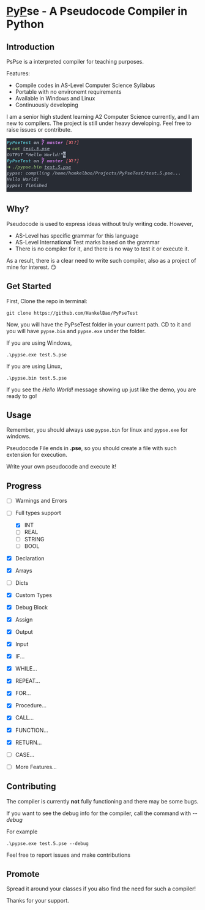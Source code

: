 # [P](#)y[P](#)se - A Pseudocode Compiler in Python

## Introduction

PsPse is a interpreted compiler for teaching purposes.

Features:

* Compile codes in AS-Level Computer Science Syllabus
* Portable with no environemt requirements
* Available in Windows and Linux
* Continuously developing

I am a senior high student learning A2 Computer Science currently, and I am new to compilers. The project is still under heavy developing. Feel free to raise issues or contribute.

![demo_screenshot](screenshots/demo_screenshot.png)

## Why?

Pseudocode is used to express ideas without truly writing code. However,

* AS-Level has specific grammar for this language
* AS-Level International Test marks based on the grammar
* There is no compiler for it, and there is no way to test it or execute it.

As a result, there is a clear need to write such compiler, also as a project of mine for interest. :smirk:

## Get Started

First, Clone the repo in terminal:

```
git clone https://github.com/HankelBao/PyPseTest
```

Now, you will have the PyPseTest folder in your current path. CD to it and you will have `pypse.bin` and `pypse.exe` under the folder.

If you are using Windows, 

```
.\pypse.exe test.5.pse
```

If you are using Linux, 

```
.\pypse.bin test.5.pse
```

If you see the *Hello World!* message showing up just like the demo, you are ready to go!

## Usage

Remember, you should always use `pypse.bin` for linux and `pypse.exe` for windows.

Pseudocode File ends in **.pse**, so you should create a file with such extension for execution.

Write your own pseudocode and execute it!

## Progress

- [ ] Warnings and Errors
- [ ] Full types support
    - [x] INT
    - [ ] REAL
    - [ ] STRING
    - [ ] BOOL
- [x] Declaration
- [x] Arrays
- [ ] Dicts
- [x] Custom Types
- [x] Debug Block
- [x] Assign
- [x] Output
- [x] Input
- [x] IF...
- [x] WHILE...
- [x] REPEAT...
- [x] FOR...
- [x] Procedure...
- [x] CALL...
- [x] FUNCTION...
- [x] RETURN...
- [ ] CASE...
- [ ] More Features...


## Contributing

The compiler is currently **not** fully functioning and there may be some bugs.

If you want to see the debug info for the compiler, call the command with *--debug*

For example

```
.\pypse.exe test.5.pse --debug
```

Feel free to report issues and make contributions

## Promote

Spread it around your classes if you also find the need for such a compiler!

Thanks for your support.
